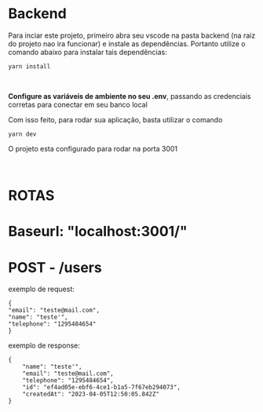 # Backend

Para inciar este projeto, primeiro abra seu vscode na pasta backend (na raiz do projeto nao ira funcionar) e instale as dependências. Portanto utilize o comando abaixo para instalar tais dependências:

```
yarn install
```

<br>

**Configure as variáveis de ambiente no seu .env**, passando as credenciais corretas para conectar em seu banco local

Com isso feito, para rodar sua aplicação, basta utilizar o comando

```
yarn dev
```

O projeto esta configurado para rodar na porta 3001

<br>

# **ROTAS**

# Baseurl: "localhost:3001/"

# POST - /users

exemplo de request:

```
{
"email": "teste@mail.com",
"name": "teste'",
"telephone": "1295484654"
}
```

exemplo de response:

```
{
	"name": "teste'",
	"email": "teste@mail.com",
	"telephone": "1295484654",
	"id": "ef4ad05e-ebf6-4ce1-b1a5-7f67eb294073",
	"createdAt": "2023-04-05T12:50:05.842Z"
}
```
